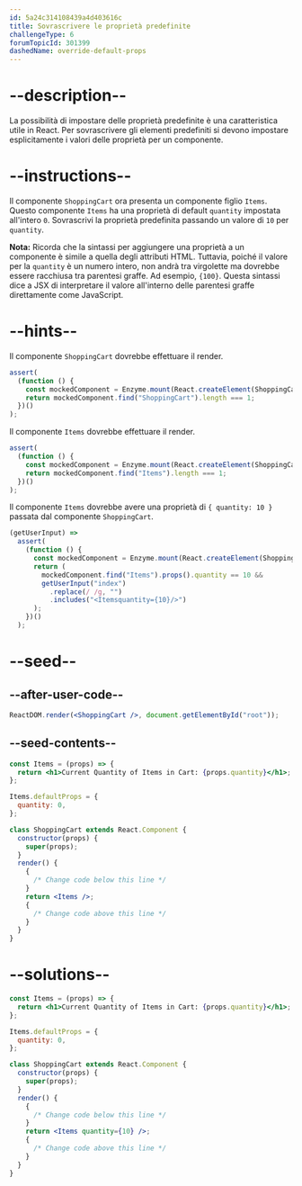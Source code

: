 ```yaml
---
id: 5a24c314108439a4d403616c
title: Sovrascrivere le proprietà predefinite
challengeType: 6
forumTopicId: 301399
dashedName: override-default-props
---
```


# --description--

La possibilità di impostare delle proprietà predefinite è una caratteristica utile in React. Per sovrascrivere gli elementi predefiniti si devono impostare esplicitamente i valori delle proprietà per un componente.

# --instructions--

Il componente `ShoppingCart` ora presenta un componente figlio `Items`. Questo componente `Items` ha una proprietà di default `quantity` impostata all'intero `0`. Sovrascrivi la proprietà predefinita passando un valore di `10` per `quantity`.

**Nota:** Ricorda che la sintassi per aggiungere una proprietà a un componente è simile a quella degli attributi HTML. Tuttavia, poiché il valore per la `quantity` è un numero intero, non andrà tra virgolette ma dovrebbe essere racchiusa tra parentesi graffe. Ad esempio, `{100}`. Questa sintassi dice a JSX di interpretare il valore all'interno delle parentesi graffe direttamente come JavaScript.

# --hints--

Il componente `ShoppingCart` dovrebbe effettuare il render.

```js
assert(
  (function () {
    const mockedComponent = Enzyme.mount(React.createElement(ShoppingCart));
    return mockedComponent.find("ShoppingCart").length === 1;
  })()
);
```

Il componente `Items` dovrebbe effettuare il render.

```js
assert(
  (function () {
    const mockedComponent = Enzyme.mount(React.createElement(ShoppingCart));
    return mockedComponent.find("Items").length === 1;
  })()
);
```

Il componente `Items` dovrebbe avere una proprietà di `{ quantity: 10 }` passata dal componente `ShoppingCart`.

```js
(getUserInput) =>
  assert(
    (function () {
      const mockedComponent = Enzyme.mount(React.createElement(ShoppingCart));
      return (
        mockedComponent.find("Items").props().quantity == 10 &&
        getUserInput("index")
          .replace(/ /g, "")
          .includes("<Itemsquantity={10}/>")
      );
    })()
  );
```

# --seed--

## --after-user-code--

```jsx
ReactDOM.render(<ShoppingCart />, document.getElementById("root"));
```

## --seed-contents--

```jsx
const Items = (props) => {
  return <h1>Current Quantity of Items in Cart: {props.quantity}</h1>;
};

Items.defaultProps = {
  quantity: 0,
};

class ShoppingCart extends React.Component {
  constructor(props) {
    super(props);
  }
  render() {
    {
      /* Change code below this line */
    }
    return <Items />;
    {
      /* Change code above this line */
    }
  }
}
```

# --solutions--

```jsx
const Items = (props) => {
  return <h1>Current Quantity of Items in Cart: {props.quantity}</h1>;
};

Items.defaultProps = {
  quantity: 0,
};

class ShoppingCart extends React.Component {
  constructor(props) {
    super(props);
  }
  render() {
    {
      /* Change code below this line */
    }
    return <Items quantity={10} />;
    {
      /* Change code above this line */
    }
  }
}
```

